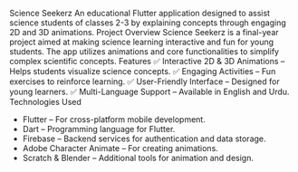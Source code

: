 Science Seekerz
An educational Flutter application designed to assist science students of classes 2-3 by explaining concepts through engaging 2D and 3D animations.
Project Overview
Science Seekerz is a final-year project aimed at making science learning interactive and fun for young students. The app utilizes animations and core functionalities to simplify complex scientific concepts.
Features
✅ Interactive 2D & 3D Animations – Helps students visualize science concepts.
✅ Engaging Activities – Fun exercises to reinforce learning.
✅ User-Friendly Interface – Designed for young learners.
✅ Multi-Language Support – Available in English and Urdu.
Technologies Used
- Flutter – For cross-platform mobile development.
- Dart – Programming language for Flutter.
- Firebase – Backend services for authentication and data storage.
- Adobe Character Animate – For creating animations.
- Scratch & Blender – Additional tools for animation and design.
